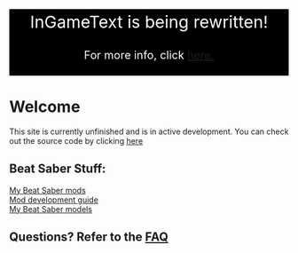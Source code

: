 <div style="background-color: black; text-align: center; font-size:30px; padding:5px; color:white">InGameText is being rewritten!</div>

<div style="background-color: black; text-align: center; font-size:20px; padding:5px; color:white">

<p>For more info, click
<a href="https://cgray1234.github.io/bs-stuff/mods.html">here.</a>
</p>
</div>

# Welcome
This site is currently unfinished and is in active development. You can check out the source code by clicking [here](https://github.com/CGray1234/cgray1234.github.io)
<br/>

## Beat Saber Stuff:
[My Beat Saber mods](./bs-stuff/mods.md)  
[Mod development guide](./bs-stuff/making-quest-mods/getting-started.md)  
[My Beat Saber models](./bs-models/models.md)
<br/>
## Questions? Refer to the [FAQ](./FAQ.md)